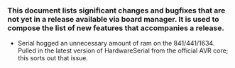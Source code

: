 ### This document lists significant changes and bugfixes that are not yet in a release available via board manager. It is used to compose the list of new features that accompanies a release.

* Serial hogged an unnecessary amount of ram on the 841/441/1634. Pulled in the latest version of HardwareSerial from the official AVR core; this sorts out that issue.
